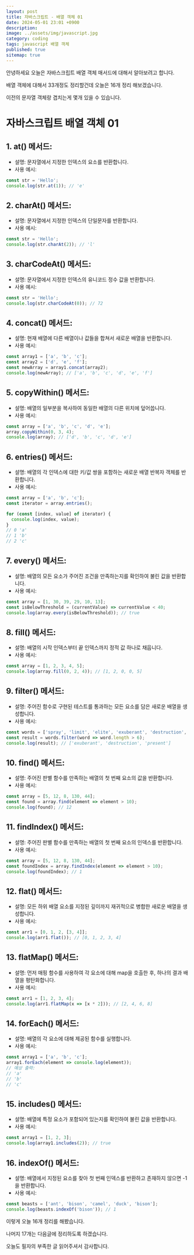 ```yaml
---
layout: post
title: 자바스크립트 - 배열 객체 01
date: 2024-05-01 23:01 +0900
description: 
image: ../assets/img/javascript.jpg
category: coding
tags: javascript 배열 객체
published: true
sitemap: true
---
```


안녕하세요 오늘은 자바스크립트 배열 객체 매서드에 대해서 알아보려고 합니다.

배열 객체에 대해서 33개정도 정리할건데 오늘은 16개 정리 해보겠습니다.

이전의 문자열 객체랑 겹치는게 몇개 있을 수 있습니다.

# 자바스크립트 배열 객체 01

## 1. **at() 메서드**:
   - 설명: 문자열에서 지정한 인덱스의 요소를 반환합니다.
   - 사용 예시:
```javascript
const str = 'Hello';
console.log(str.at(1)); // 'e'
```

## 2. **charAt() 메서드**:
   - 설명: 문자열에서 지정한 인덱스의 단일문자를 반환합니다.
   - 사용 예시:
```javascript
const str = 'Hello';
console.log(str.charAt(2)); // 'l'
```

## 3. **charCodeAt() 메서드**:
   - 설명: 문자열에서 지정한 인덱스의 유니코드 정수 값을 반환합니다.
   - 사용 예시:
```javascript
const str = 'Hello';
console.log(str.charCodeAt(0)); // 72
```

## 4. **concat() 메서드**:
   - 설명: 현재 배열에 다른 배열이나 값들을 합쳐서 새로운 배열을 반환합니다.
   - 사용 예시:
```javascript
const array1 = ['a', 'b', 'c'];
const array2 = ['d', 'e', 'f'];
const newArray = array1.concat(array2);
console.log(newArray); // ['a', 'b', 'c', 'd', 'e', 'f']
```

## 5. **copyWithin() 메서드**:
   - 설명: 배열의 일부분을 복사하여 동일한 배열의 다른 위치에 덮어씁니다.
   - 사용 예시:
```javascript
const array = ['a', 'b', 'c', 'd', 'e'];
array.copyWithin(0, 3, 4);
console.log(array); // ['d', 'b', 'c', 'd', 'e']
```

## 6. **entries() 메서드**:
   - 설명: 배열의 각 인덱스에 대한 키/값 쌍을 포함하는 새로운 배열 반복자 객체를 반환합니다.
   - 사용 예시:
```javascript
const array = ['a', 'b', 'c'];
const iterator = array.entries();

for (const [index, value] of iterator) {
  console.log(index, value);
}
// 0 'a'
// 1 'b'
// 2 'c'
```

## 7. **every() 메서드**:
   - 설명: 배열의 모든 요소가 주어진 조건을 만족하는지를 확인하여 불린 값을 반환합니다.
   - 사용 예시:
```javascript
const array = [1, 30, 39, 29, 10, 13];
const isBelowThreshold = (currentValue) => currentValue < 40;
console.log(array.every(isBelowThreshold)); // true
```

## 8. **fill() 메서드**:
   - 설명: 배열의 시작 인덱스부터 끝 인덱스까지 정적 값 하나로 채웁니다.
   - 사용 예시:
```javascript
const array = [1, 2, 3, 4, 5];
console.log(array.fill(0, 2, 4)); // [1, 2, 0, 0, 5]
```

## 9. **filter() 메서드**:
   - 설명: 주어진 함수로 구현된 테스트를 통과하는 모든 요소를 담은 새로운 배열을 생성합니다.
   - 사용 예시:
```javascript
const words = ['spray', 'limit', 'elite', 'exuberant', 'destruction', 'present'];
const result = words.filter(word => word.length > 6);
console.log(result); // ['exuberant', 'destruction', 'present']
```

## 10. **find() 메서드**:
   - 설명: 주어진 판별 함수를 만족하는 배열의 첫 번째 요소의 값을 반환합니다.
   - 사용 예시:
```javascript
const array = [5, 12, 8, 130, 44];
const found = array.find(element => element > 10);
console.log(found); // 12
```

## 11. **findIndex() 메서드**:
   - 설명: 주어진 판별 함수를 만족하는 배열의 첫 번째 요소의 인덱스를 반환합니다.
   - 사용 예시:
```javascript
const array = [5, 12, 8, 130, 44];
const foundIndex = array.findIndex(element => element > 10);
console.log(foundIndex); // 1
```

## 12. **flat() 메서드**:
   - 설명: 모든 하위 배열 요소를 지정된 깊이까지 재귀적으로 병합한 새로운 배열을 생성합니다.
   - 사용 예시:
```javascript
const arr1 = [0, 1, 2, [3, 4]];
console.log(arr1.flat()); // [0, 1, 2, 3, 4]
```

## 13. **flatMap() 메서드**:
   - 설명: 먼저 매핑 함수를 사용하여 각 요소에 대해 map을 호출한 후, 하나의 결과 배열을 평탄화합니다.
   - 사용 예시:
```javascript
const arr1 = [1, 2, 3, 4];
console.log(arr1.flatMap(x => [x * 2])); // [2, 4, 6, 8]
```

## 14. **forEach() 메서드**:
   - 설명: 배열의 각 요소에 대해 제공된 함수를 실행합니다.
   - 사용 예시:
```javascript
const array1 = ['a', 'b', 'c'];
array1.forEach(element => console.log(element));
// 예상 출력:
// 'a'
// 'b'
// 'c'
```

## 15. **includes() 메서드**:
   - 설명: 배열에 특정 요소가 포함되어 있는지를 확인하여 불린 값을 반환합니다.
   - 사용 예시:
```javascript
const array1 = [1, 2, 3];
console.log(array1.includes(2)); // true
```

## 16. **indexOf() 메서드**:
   - 설명: 배열에서 지정된 요소를 찾아 첫 번째 인덱스를 반환하고 존재하지 않으면 -1을 반환합니다.
   - 사용 예시:
```javascript
const beasts = ['ant', 'bison', 'camel', 'duck', 'bison'];
console.log(beasts.indexOf('bison')); // 1
```

이렇게 오늘 16개 정리를 해봤습니다.

나머지 17개는 다음글에 정리하도록 하겠습니다.

오늘도 필자의 부족한 글 읽어주셔서 감사합니다.